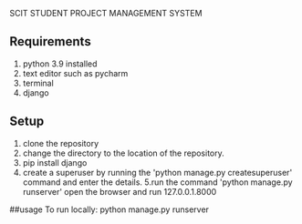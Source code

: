 SCIT STUDENT PROJECT MANAGEMENT SYSTEM
## Requirements
1. python 3.9 installed
2. text editor such as pycharm
3. terminal
4. django

## Setup
1. clone the repository
2. change the directory to the location of the repository.
3. pip install django
4. create a superuser by running the 'python manage.py createsuperuser' command and enter the details.
5.run the command 'python manage.py runserver' open the browser and run 127.0.0.1.8000

##usage
To run locally:
python manage.py runserver

